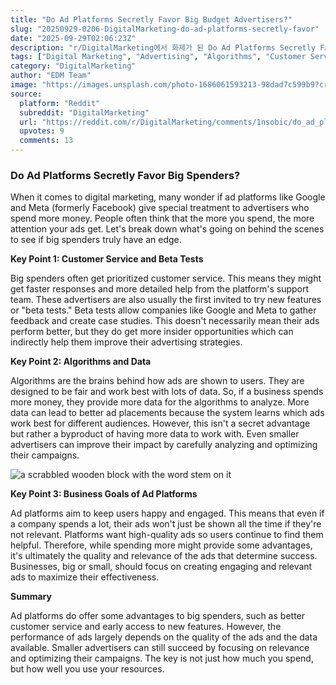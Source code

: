```yaml
---
title: "Do Ad Platforms Secretly Favor Big Budget Advertisers?"
slug: "20250929-0206-DigitalMarketing-do-ad-platforms-secretly-favor"
date: "2025-09-29T02:06:23Z"
description: "r/DigitalMarketing에서 화제가 된 Do Ad Platforms Secretly Favor Big Budget Advertisers?에 대한 깊이 있는 분석과 인사이트"
tags: ["Digital Marketing", "Advertising", "Algorithms", "Customer Service"]
category: "DigitalMarketing"
author: "EDM Team"
image: "https://images.unsplash.com/photo-1686061593213-98dad7c599b9?crop=entropy&cs=tinysrgb&fit=max&fm=jpg&ixid=M3w3OTU0NDF8MHwxfHNlYXJjaHwzM3x8ZGlnaXRhbCUyMG1hcmtldGluZ3xlbnwxfDB8fHwxNzU5MTExNTcwfDA&ixlib=rb-4.1.0&q=80&w=1080"
source:
  platform: "Reddit"
  subreddit: "DigitalMarketing"
  url: "https://reddit.com/r/DigitalMarketing/comments/1nsobic/do_ad_platforms_secretly_favor_big_spenders/"
  upvotes: 9
  comments: 13
---
```


### Do Ad Platforms Secretly Favor Big Spenders?

When it comes to digital marketing, many wonder if ad platforms like Google and Meta (formerly Facebook) give special treatment to advertisers who spend more money. People often think that the more you spend, the more attention your ads get. Let's break down what's going on behind the scenes to see if big spenders truly have an edge.

**Key Point 1: Customer Service and Beta Tests**

Big spenders often get prioritized customer service. This means they might get faster responses and more detailed help from the platform's support team. These advertisers are also usually the first invited to try new features or "beta tests." Beta tests allow companies like Google and Meta to gather feedback and create case studies. This doesn't necessarily mean their ads perform better, but they do get more insider opportunities which can indirectly help them improve their advertising strategies.

**Key Point 2: Algorithms and Data**

Algorithms are the brains behind how ads are shown to users. They are designed to be fair and work best with lots of data. So, if a business spends more money, they provide more data for the algorithms to analyze. More data can lead to better ad placements because the system learns which ads work best for different audiences. However, this isn't a secret advantage but rather a byproduct of having more data to work with. Even smaller advertisers can improve their impact by carefully analyzing and optimizing their campaigns.

![a scrabbled wooden block with the word stem on it](https://images.unsplash.com/photo-1637606386875-ec7178c72f2e?crop=entropy&cs=tinysrgb&fit=max&fm=jpg&ixid=M3w3OTU0NDF8MHwxfHNlYXJjaHwyM3x8c2VvfGVufDF8MHx8fDE3NTkxMTE1NzB8MA&ixlib=rb-4.1.0&q=80&w=1080)

**Key Point 3: Business Goals of Ad Platforms**

Ad platforms aim to keep users happy and engaged. This means that even if a company spends a lot, their ads won't just be shown all the time if they're not relevant. Platforms want high-quality ads so users continue to find them helpful. Therefore, while spending more might provide some advantages, it's ultimately the quality and relevance of the ads that determine success. Businesses, big or small, should focus on creating engaging and relevant ads to maximize their effectiveness.

**Summary**

Ad platforms do offer some advantages to big spenders, such as better customer service and early access to new features. However, the performance of ads largely depends on the quality of the ads and the data available. Smaller advertisers can still succeed by focusing on relevance and optimizing their campaigns. The key is not just how much you spend, but how well you use your resources.